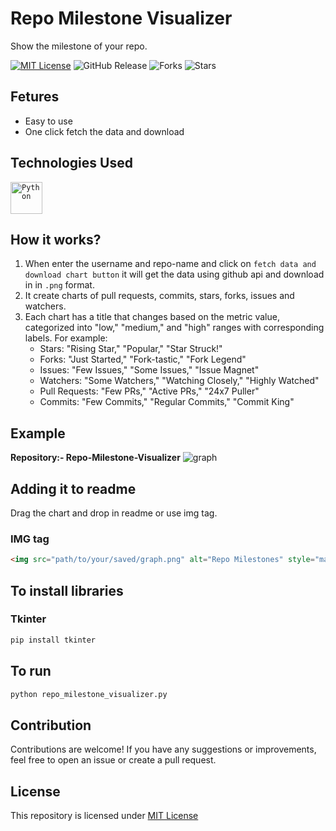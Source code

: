 # Repo Milestone Visualizer
Show the milestone of your repo.

[![MIT License](https://img.shields.io/badge/License-MIT-green.svg)](https://github.com/Harshit2012/Repo-Milestone-Visualizer?tab=MIT-1-ov-file#readme)
![GitHub Release](https://img.shields.io/github/v/release/harshit2012/Repo-Milestone-Visualizer)
![Forks](https://img.shields.io/github/forks/harshit2012/Repo-Milestone-Visualizer)
![Stars](https://img.shields.io/github/stars/harshit2012/Repo-Milestone-Visualizer)

## Fetures
- Easy to use
- One click fetch the data and download

## Technologies Used
<code><img width="51" src="https://user-images.githubusercontent.com/25181517/183423507-c056a6f9-1ba8-4312-a350-19bcbc5a8697.png" alt="Python" title="Python"/></code>

## How it works?
1. When enter the username and repo-name and click on `fetch data and download chart button` it will get the data using github api and download in in `.png` format.
2. It create charts of pull requests, commits, stars, forks, issues and watchers.
3. Each chart has a title that changes based on the metric value, categorized into "low," "medium," and "high" ranges with corresponding labels. For example:
   - Stars: "Rising Star," "Popular," "Star Struck!"
   - Forks: "Just Started," "Fork-tastic," "Fork Legend"
   - Issues: "Few Issues," "Some Issues," "Issue Magnet"
   - Watchers: "Some Watchers," "Watching Closely," "Highly Watched"
   - Pull Requests: "Few PRs," "Active PRs," "24x7 Puller"
   - Commits: "Few Commits," "Regular Commits," "Commit King"

## Example
**Repository:- Repo-Milestone-Visualizer**
![graph](https://github.com/Harshit2012/Repo-Milestone-Visualizer/assets/105143145/2022ac38-6bd0-4204-bf56-f5141fc75724)

## Adding it to readme
Drag the chart and drop in readme or use img tag.
### IMG tag
```markdown
<img src="path/to/your/saved/graph.png" alt="Repo Milestones" style="max-width: 100%; height: auto;">
```

## To install libraries
### Tkinter
```bash
pip install tkinter
```

## To run
```bash
python repo_milestone_visualizer.py
```

## Contribution
Contributions are welcome! If you have any suggestions or improvements, feel free to open an issue or create a pull request.

## License
This repository is licensed under [MIT License](https://github.com/Harshit2012/Repo-Milestone-Visualizer#MIT-1-ov-file)

